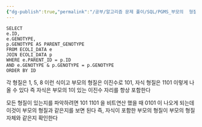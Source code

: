 ```yaml
---
{"dg-publish":true,"permalink":"/공부/알고리즘 문제 풀이/SQL/PGMS_부모의  형질을 모두 가지는 대장균 찾기/","dgPassFrontmatter":true}
---
```



```mysql
SELECT
e.ID,
e.GENOTYPE,
p.GENOTYPE AS PARENT_GENOTYPE
FROM ECOLI_DATA e
JOIN ECOLI_DATA p
WHERE e.PARENT_ID = p.ID
AND e.GENOTYPE & p.GENOTYPE = p.GENOTYPE
ORDER BY ID
```

각 형질은 1, 5, 8 이런 식이고
부모의 형질은 이진수로 101, 자식 형질은 1101 이렇게 나올 수 있다
즉 자식은 부모의 1이 있는 이진수 자리를 항상 포함한다

모든 형질이 있는지를 파악하려면
101
1101
을 비트연산 했을 때
0101 이 나오게 되는데
이것이 부모의 형질과 같은지를 보면 된다
즉, 자식이 포함한 부모의 형질이 부모의 형질 자체와 같은지 확인한다
